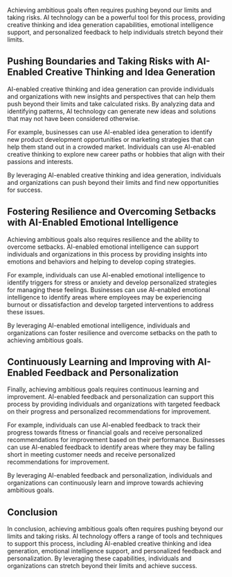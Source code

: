 
Achieving ambitious goals often requires pushing beyond our limits and taking risks. AI technology can be a powerful tool for this process, providing creative thinking and idea generation capabilities, emotional intelligence support, and personalized feedback to help individuals stretch beyond their limits.

Pushing Boundaries and Taking Risks with AI-Enabled Creative Thinking and Idea Generation
-----------------------------------------------------------------------------------------

AI-enabled creative thinking and idea generation can provide individuals and organizations with new insights and perspectives that can help them push beyond their limits and take calculated risks. By analyzing data and identifying patterns, AI technology can generate new ideas and solutions that may not have been considered otherwise.

For example, businesses can use AI-enabled idea generation to identify new product development opportunities or marketing strategies that can help them stand out in a crowded market. Individuals can use AI-enabled creative thinking to explore new career paths or hobbies that align with their passions and interests.

By leveraging AI-enabled creative thinking and idea generation, individuals and organizations can push beyond their limits and find new opportunities for success.

Fostering Resilience and Overcoming Setbacks with AI-Enabled Emotional Intelligence
-----------------------------------------------------------------------------------

Achieving ambitious goals also requires resilience and the ability to overcome setbacks. AI-enabled emotional intelligence can support individuals and organizations in this process by providing insights into emotions and behaviors and helping to develop coping strategies.

For example, individuals can use AI-enabled emotional intelligence to identify triggers for stress or anxiety and develop personalized strategies for managing these feelings. Businesses can use AI-enabled emotional intelligence to identify areas where employees may be experiencing burnout or dissatisfaction and develop targeted interventions to address these issues.

By leveraging AI-enabled emotional intelligence, individuals and organizations can foster resilience and overcome setbacks on the path to achieving ambitious goals.

Continuously Learning and Improving with AI-Enabled Feedback and Personalization
--------------------------------------------------------------------------------

Finally, achieving ambitious goals requires continuous learning and improvement. AI-enabled feedback and personalization can support this process by providing individuals and organizations with targeted feedback on their progress and personalized recommendations for improvement.

For example, individuals can use AI-enabled feedback to track their progress towards fitness or financial goals and receive personalized recommendations for improvement based on their performance. Businesses can use AI-enabled feedback to identify areas where they may be falling short in meeting customer needs and receive personalized recommendations for improvement.

By leveraging AI-enabled feedback and personalization, individuals and organizations can continuously learn and improve towards achieving ambitious goals.

Conclusion
----------

In conclusion, achieving ambitious goals often requires pushing beyond our limits and taking risks. AI technology offers a range of tools and techniques to support this process, including AI-enabled creative thinking and idea generation, emotional intelligence support, and personalized feedback and personalization. By leveraging these capabilities, individuals and organizations can stretch beyond their limits and achieve success.
